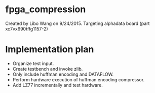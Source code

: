 # fpga_compression

Created by Libo Wang on 9/24/2015. Targeting alphadata board
(part xc7vx690tffg1157-2)

# Implementation plan

- Organize test input.
- Create testbench and invoke zlib. 
- Only include huffman encoding and DATAFLOW.
- Perform hardware execution of huffman encoding compressor.
- Add LZ77 incrementally and test hardware.

